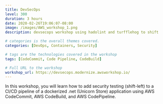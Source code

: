 ```yaml
---
title: DevSecOps
level: 300
duration: 3 hours
date: 2020-02-26T19:06:07-08:00
image: /images/AWS_workshop_1.png
description: devsecops workshop using hadolint and turfflehog to shift security scanning left

# categories is the overall themes covered. 
categories: [DevOps, Containers, Security]

# tags are the technologies covered in the workshop
tags: [CodeCommit, Code Pipeline, CodeBuild]

# Full URL to the workshop
workshop_url: https://devsecops.modernize.awsworkshop.io/
---
```


In this workshop, you will learn how to add security testing (shift-left) to a CI/CD pipeline of a dockerized .net (Unicorn Store) application using AWS CodeCommit, AWS CodeBuild, and AWS CodePipeline.